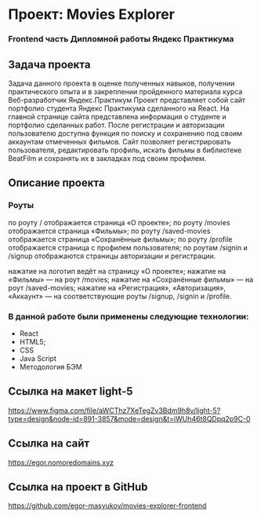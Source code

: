 # Проект: Movies Explorer

### Frontend часть Дипломной работы Яндекс Практикума

## Задача проекта
Задача данного проекта в оценке полученных навыков, получении практического опыта и в закреплении пройденного материала курса Веб-разработчик Яндекс.Практикум
Проект представляет собой сайт портфолио студента Яндекс Практикума сделанного на React. На главной странице сайта представлена информация о студенте и портфолио сделанных работ. После регистрации и авторизации пользователю доступна функция по поиску и сохранению под своим аккаунтам отмеченных фильмов.
Сайт позволяет регистрировать пользователя, редактировать профиль, искать фильмы в библиотеке BeatFilm и сохранять их в закладках под своим профилем.

## Описание проекта
### Роуты
по роуту / отображается страница «О проекте»;
по роуту /movies отображается страница «Фильмы»;
по роуту /saved-movies отображается страница «Сохранённые фильмы»;
по роуту /profile отображается страница с профилем пользователя;
по роутам /signin и /signup отображаются страницы авторизации и регистрации.

нажатие на логотип ведёт на страницу «О проекте»;
нажатие на «Фильмы» — на роут /movies;
нажатие на «Сохранённые фильмы» — на роут /saved-movies;
нажатие на «Регистрация», «Авторизация», «Аккаунт» — на соответствующие роуты /signup, /signin и /profile.

### В данной работе были применены следующие технологии:
- React
- HTML5;
- CSS
- Java Script
- Методология БЭМ


## Ссылка на макет light-5
https://www.figma.com/file/aWCThz7XeTegZv3Bdm9h8v/light-5?type=design&node-id=891-3857&mode=design&t=iWUh46t8QDpq2p9C-0

## Ссылка на сайт
https://egor.nomoredomains.xyz

## Ссылка на проект в GitHub
https://github.com/egor-masyukov/movies-explorer-frontend
